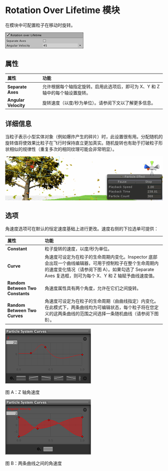 # Rotation Over Lifetime 模块

在模块中可配置粒子在移动时旋转。

![](../uploads/Main/PartSysRotOverLifeModule1.png) 

## 属性

| 属性| 功能 |
|:---|:---| 
| __Separate Axes__| 允许根据每个轴指定旋转。启用此选项后，即可为 X、Y 和 Z 轴中的每个轴设置旋转。 |
| __Angular Velocity__| 旋转速度（以度/秒为单位）。请参阅下文以了解更多信息。 |

## 详细信息

当粒子表示小型实体对象（例如爆炸产生的碎片）时，此设置很有用。分配随机的旋转值将使效果比粒子在飞行时保持直立更加真实。随机旋转也有助于打破粒子形状相似的规律性（重复多次的相同纹理可能会非常明显）。

![使用具有随机 3D 旋转特性的粒子渲染的树叶](../uploads/Main/PartSysRotOverLifeModule2.gif)

## 选项

角速度选项可在默认的恒定速度基础上进行更改。速度右侧的下拉选单可提供：

| 属性| 功能 |
|:---|:---| 
| __Constant__| 粒子旋转的速度，以度/秒为单位。 |
| __Curve__| 角速度可设定为在粒子的生命周期内变化。Inspector 底部会出现一个曲线编辑器，可用于控制粒子在整个生命周期内的速度变化情况（请参阅下图 A）。如果勾选了 Separate Axes 复选框，则可为每个 X、Y 和 Z 轴赋予曲线速度值。 |
| __Random Between Two Constants__| 角速度属性具有两个角度，允许在它们之间旋转。 |
| __Random Between Two Curves__| 角速度可设定为在粒子的生命周期（由曲线指定）内变化。在此模式下，两条曲线均为可编辑状态，每个粒子将在您定义的这两条曲线的范围之间选择一条随机曲线（请参阅下图 B）。 |


![](../uploads/Main/PartSysRotOverLifeModule3.png) 

图 A：Z 轴角速度


![](../uploads/Main/PartSysRotOverLifeModule4.png) 

图 B：两条曲线之间的角速度
